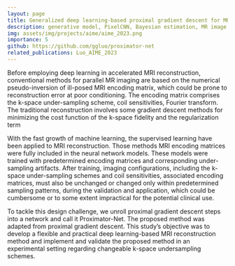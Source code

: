 ```yaml
---
layout: page
title: Generalized deep learning-based proximal gradient descent for MR reconstruction
description: generative model, PixelCNN, Bayesian estimation, MR image reconstruction, optimization
img: assets/img/projects/aime/aime_2023.png
importance: 5
github: https://github.com/ggluo/proximator-net
related_publications: Luo_AIME_2023
---
```


Before employing deep learning in accelerated MRI reconstruction, conventional methods for parallel MR imaging are based on the numerical pseudo-inversion of ill-posed
MRI encoding matrix, which could be prone to reconstruction error at poor conditioning.
The encoding matrix comprises the k-space under-sampling scheme, coil
sensitivities, Fourier transform. The traditional reconstruction involves some gradient
descent methods for minimizing the cost function of the k-space fidelity and the regularization term

With the fast growth of machine learning, the supervised learning have been applied
to MRI reconstruction. Those methods MRI encoding matrices were fully included in the neural network models. These models were trained with predetermined
encoding matrices and corresponding under-sampling artifacts. After training, imaging
configurations, including the k-space under-sampling schemes and coil sensitivities,
associated encoding matrices, must also be unchanged or changed only within predetermined sampling patterns, during the validation and application, which could be
cumbersome or to some extent impractical for the potential clinical use.

To tackle this design challenge, we unroll proximal gradient descent steps into a
network and call it Proximator-Net. The proposed method was adapted
from proximal gradient descent. This study’s objective was to develop a flexible and
practical deep learning-based MRI reconstruction method and implement and validate
the proposed method in an experimental setting regarding changeable k-space undersampling schemes.